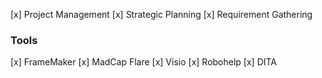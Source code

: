 [x] Project Management
[x] Strategic Planning
[x] Requirement Gathering

### Tools
[x] FrameMaker
[x] MadCap Flare
[x] Visio
[x] Robohelp
[x] DITA